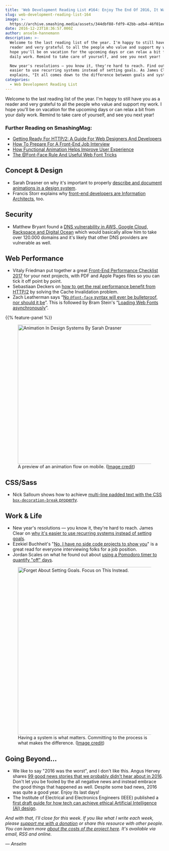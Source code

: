 ```yaml
---
title: 'Web Development Reading List #164: Enjoy The End Of 2016, It Wasn''t The Worst'
slug: web-development-reading-list-164
image: >-
  https://archive.smashing.media/assets/344dbf88-fdf9-42bb-adb4-46f01eedd629/422a140b-8a47-4dae-b1eb-a7d2a7b5e619/systems-vs-goals-800w-opt.png
date: 2016-12-23T18:36:57.000Z
author: anselm-hannemann
description: >-
  Welcome to the last reading list of the year. I'm happy to still have you as a
  reader and very grateful to all the people who value and support my work. I
  hope you'll be on vacation for the upcoming days or can relax a bit from your
  daily work. Remind to take care of yourself, and see you next year!

  New year's resolutions — you know it, they're hard to reach. Find out why it's
  easier to use recurring systems instead of setting goals. As James Clear
  explains, "It all comes down to the difference between goals and systems.
categories:
  - Web Development Reading List
---
```

Welcome to the last reading list of the year. I'm happy to still have you as a reader and very grateful to all the people who value and support my work. I hope you'll be on vacation for the upcoming days or can relax a bit from your daily work. Remind to take care of yourself, and see you next year!

### <span class="rh">Further Reading</span> on SmashingMag:

*   [Getting Ready For HTTP/2: A Guide For Web Designers And Developers](https://www.smashingmagazine.com/2016/02/getting-ready-for-http2/)
*   [How To Prepare For A Front-End Job Interview](https://www.smashingmagazine.com/2013/01/preparing-front-end-job-interview/)
*   [How Functional Animation Helps Improve User Experience](https://www.smashingmagazine.com/2017/01/how-functional-animation-helps-improve-user-experience/)
*   [The @Font-Face Rule And Useful Web Font Tricks](https://www.smashingmagazine.com/2011/03/the-font-face-rule-revisited-and-useful-tricks/)

## Concept & Design

*   Sarah Drasner on why it's important to properly [describe and document animations in a design system](https://24ways.org/2016/animation-in-design-systems/).
*   Francis Storr explains why [front-end developers are Information Architects](https://24ways.org/2016/front-end-developers-are-information-architects-too/), too.</p>

## Security

*   Matthew Bryant found a [DNS vulnerability in AWS, Google Cloud, Rackspace and Digital Ocean](https://thehackerblog.com/the-orphaned-internet-taking-over-120k-domains-via-a-dns-vulnerability-in-aws-google-cloud-rackspace-and-digital-ocean/index.html) which would basically allow him to take over 120.000 domains and it's likely that other DNS providers are vulnerable as well.</p>

## Web Performance

*   Vitaly Friedman put together a great [Front-End Performance Checklist 2017](https://www.smashingmagazine.com/2016/12/front-end-performance-checklist-2017-pdf-pages/) for your next projects, with PDF and Apple Pages files so you can tick it off point by point.
*   Sebastiaan Deckers on [how to get the real performance benefit from HTTP/2](https://calendar.perfplanet.com/2016/cache-digests-http2-server-push/) by solving the Cache Invalidation problem.
*   Zach Leatherman says “[No `@font-face` syntax will ever be bulletproof, nor should it be](https://calendar.perfplanet.com/2016/no-font-face-bulletproof-syntax/)”. This is followed by Bram Stein's “[Loading Web Fonts asynchronously](https://calendar.perfplanet.com/2016/loading-web-fonts-asynchronously/)”.

{{% feature-panel %}}

<figure><a href="https://24ways.org/2016/animation-in-design-systems/"><img loading="lazy" decoding="async" src="https://archive.smashing.media/assets/344dbf88-fdf9-42bb-adb4-46f01eedd629/9c7bc289-bddd-497a-819d-9096db66de82/animation-mobile-flow-800w-opt.png" width="800" height="443" alt="Animation In Design Systems By Sarah Drasner" /></a><figcaption>A preview of an animation flow on mobile. (<a href="https://24ways.org/2016/animation-in-design-systems/">Image credit</a>)</figcaption></figure>

## CSS/Sass

*   Nick Salloum shows how to achieve [multi-line padded text with the CSS `box-decoration-break` property](https://callmenick.com/post/multi-line-padded-text-css-box-decoration-break).</p>

## Work & Life

*   New year's resolutions — you know it, they're hard to reach. James Clear on [why it's easier to use recurring systems instead of setting goals](https://jamesclear.com/goals-systems).
*   Ezekiel Buchheit's "[No, I have no side code projects to show you](https://www.linkedin.com/pulse/i-have-side-code-projects-show-you-ezekiel-buchheit)" is a great read for everyone interviewing folks for a job position.
*   Jordan Scales on what he found out about [using a Pomodoro timer to quantify "off" days](https://medium.com/@jdan/quantifying-my-off-days-27e85f5bc157).

<figure><a href="https://jamesclear.com/goals-systems"><img loading="lazy" decoding="async" src="https://archive.smashing.media/assets/344dbf88-fdf9-42bb-adb4-46f01eedd629/422a140b-8a47-4dae-b1eb-a7d2a7b5e619/systems-vs-goals-800w-opt.png" width="800" height="534" alt="Forget About Setting Goals. Focus on This Instead." /></a><figcaption>Having a system is what matters. Committing to the process is what makes the difference. (<a href="https://jamesclear.com/goals-systems">Image credit</a>)</figcaption></figure>

## Going Beyond…

*   We like to say "2016 was the worst", and I don't like this. Angus Hervey shares [99 good news stories that we probably didn't hear about in 2016](https://medium.com/@angushervey/99-reasons-why-2016-has-been-a-great-year-for-humanity-8420debc2823). Don't let you be fooled by the all negative news and instead embrace the good things that happened as well. Despite some bad news, 2016 was quite a good year. Enjoy its last days!
*   The Institute of Electrical and Electronics Engineers (IEEE) published a [first draft guide for how tech can achieve ethical Artificial Intelligence (AI) design](https://techcrunch.com/2016/12/13/ieee-puts-out-a-first-draft-guide-for-how-tech-can-achieve-ethical-ai-design/).

_And with that, I'll close for this week. If you like what I write each week, please [support me with a donation](https://wdrl.info/donate) or share this resource with other people. You can learn more [about the costs of the project here](https://wdrl.info/costs/). It's available via email, RSS and online._

_— Anselm_

